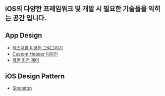 
## iOS의 다양한 프레임워크 및 개발 시 필요한 기술들을 익히는 공간 입니다.

## App Design

- [제스처를 이용한 그림그리기](https://github.com/gaki2745/Youngjun-iOS-Studio/tree/master/DrawingApp)
- [Custom Header 디자인](https://github.com/gaki2745/Youngjun-iOS-Studio/tree/master/CustomerHeader)
- [화면 회전 제어](https://github.com/gaki2745/Youngjun-iOS-Studio/tree/master/ViewRotation)

## iOS Design Pattern

- [Singleton](https://github.com/gaki2745/Youngjun-iOS-Studio/tree/master/Singleton)
